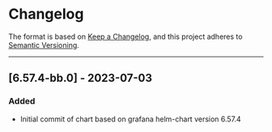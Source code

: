 # Changelog

The format is based on [Keep a Changelog](https://keepachangelog.com/en/1.0.0/), and this project adheres to [Semantic Versioning](https://semver.org/spec/v2.0.0.html).

---
## [6.57.4-bb.0] - 2023-07-03
### Added
- Initial commit of chart based on grafana helm-chart version 6.57.4
